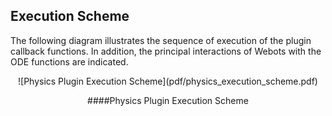 ## Execution Scheme

The following diagram illustrates the sequence of execution of the plugin
callback functions. In addition, the principal interactions of Webots with the
ODE functions are indicated.

<center>
![Physics Plugin Execution Scheme](pdf/physics_execution_scheme.pdf)

####Physics Plugin Execution Scheme
</center>

